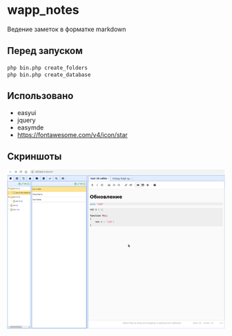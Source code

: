 # wapp_notes

Ведение заметок в форматке markdown

## Перед запуском

```
php bin.php create_folders
php bin.php create_database
```

## Использовано

- easyui
- jquery
- easymde
- https://fontawesome.com/v4/icon/star

## Скриншоты

![](/screenshots/screenshot_01.png)